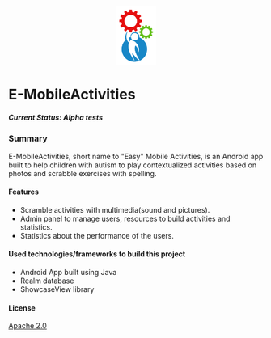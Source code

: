 <p align="center">
  <img src="https://raw.githubusercontent.com/samuelyuri/E-MobileActivities/master/app/src/main/res/drawable/logo.png"  width="80"/>
</p>

# E-MobileActivities
##### Current Status: Alpha tests

### Summary
E-MobileActivities, short name to "Easy" Mobile Activities, is an Android app built to help children with autism to play contextualized activities based on photos and scrabble exercises with spelling.

#### Features
  - Scramble activities with multimedia(sound and pictures).
  - Admin panel to manage users, resources to build activities and statistics.
  - Statistics about the performance of the users.
#### Used technologies/frameworks to build this project
   - Android App built using Java
   - Realm database
   - ShowcaseView library
#### License
[Apache 2.0](https://github.com/samuelyuri/E-MobileActivities/blob/master/LICENSE)

